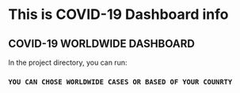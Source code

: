 # This is COVID-19 Dashboard info 



## COVID-19 WORLDWIDE DASHBOARD

In the project directory, you can run:

### `YOU CAN CHOSE WORLDWIDE CASES OR BASED OF YOUR COUNRTY `


